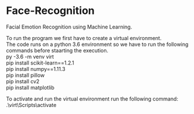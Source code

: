 # Face-Recognition
Facial Emotion Recognition using Machine Learning. 

To run the program we first have to create a virtual environment.</br>
The code runs on a python 3.6 environment so we have to run the following commands before staarting the execution.</br>
 py -3.6 -m venv virt</br>
 pip install scikit-learn==1.2.1</br>
 pip install numpy==1.11.3</br>
 pip install pillow</br>
 pip install cv2</br>
 pip install matplotlib</br>
 
 To activate and run the virtual environment run the following command:</br>
          .\virt\Scripts\activate
